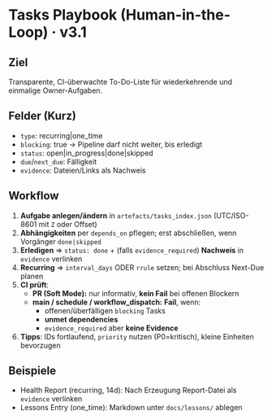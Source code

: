 # Tasks Playbook (Human-in-the-Loop) · v3.1

## Ziel
Transparente, CI-überwachte To-Do-Liste für wiederkehrende und einmalige Owner-Aufgaben.

## Felder (Kurz)
- `type`: recurring|one_time
- `blocking`: true -> Pipeline darf nicht weiter, bis erledigt
- `status`: open|in_progress|done|skipped
- `due`/`next_due`: Fälligkeit
- `evidence`: Dateien/Links als Nachweis

## Workflow
1. **Aufgabe anlegen/ändern** in `artefacts/tasks_index.json` (UTC/ISO-8601 mit `Z` oder Offset)
2. **Abhängigkeiten** per `depends_on` pflegen; erst abschließen, wenn Vorgänger `done|skipped`
3. **Erledigen** ⇒ `status: done` + (falls `evidence_required`) **Nachweis** in `evidence` verlinken
4. **Recurring** ⇒ `interval_days` ODER `rrule` setzen; bei Abschluss Next-Due planen
5. **CI prüft**:
   - **PR (Soft Mode):** nur informativ, **kein Fail** bei offenen Blockern
   - **main / schedule / workflow_dispatch:** **Fail**, wenn:
     - offenen/überfälligen `blocking` Tasks
     - **unmet dependencies**
     - `evidence_required` aber **keine Evidence**
6. **Tipps**: IDs fortlaufend, `priority` nutzen (P0=kritisch), kleine Einheiten bevorzugen

## Beispiele
- Health Report (recurring, 14d): Nach Erzeugung Report-Datei als `evidence` verlinken
- Lessons Entry (one_time): Markdown unter `docs/lessons/` ablegen
